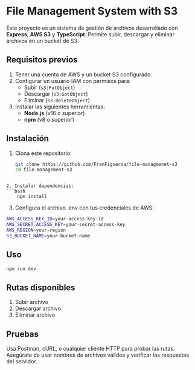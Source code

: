 # **File Management System with S3**

Este proyecto es un sistema de gestión de archivos desarrollado con **Express**, **AWS S3** y **TypeScript**. Permite subir, descargar y eliminar archivos en un bucket de S3.

## **Requisitos previos**
1. Tener una cuenta de AWS y un bucket S3 configurado.
2. Configurar un usuario IAM con permisos para:
   - Subir (`s3:PutObject`)
   - Descargar (`s3:GetObject`)
   - Eliminar (`s3:DeleteObject`)
3. Instalar las siguientes herramientas:
   - **Node.js** (v16 o superior)
   - **npm** (v8 o superior)

## **Instalación**
1. Clona este repositorio:
   ```bash
   git clone https://github.com/FranFigueroa/file-managmenet-s3
   cd file-management-s3
```

2. Instalar dependencias:
```bash
    npm install
```
3. Configura el archivo .env con tus credenciales de AWS:
```bash
AWS_ACCESS_KEY_ID=your-access-key-id
AWS_SECRET_ACCESS_KEY=your-secret-access-key
AWS_REGION=your-region
S3_BUCKET_NAME=your-bucket-name
```

## **Uso**
```bash
npm run dev
```
## **Rutas disponibles**

1. Subir archivo
2. Descargar archivo
3. Eliminar archivo

## **Pruebas**
Usa Postman, cURL, o cualquier cliente HTTP para probar las rutas. Asegúrate de usar nombres de archivos válidos y verificar las respuestas del servidor.

